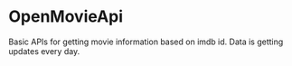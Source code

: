 # OpenMovieApi

Basic APIs for getting movie information based on imdb id.
Data is getting updates every day.


